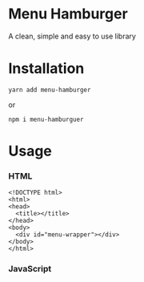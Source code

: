 # Menu Hamburger
A clean, simple and easy to use library

# Installation
```
yarn add menu-hamburger 
```
or
```
npm i menu-hamburguer
```
# Usage

### HTML
```
<!DOCTYPE html>
<html>
<head>
  <title></title>
</head>
<body>
  <div id="menu-wrapper"></div>
</body>
</html>
```
### JavaScript
```

```
